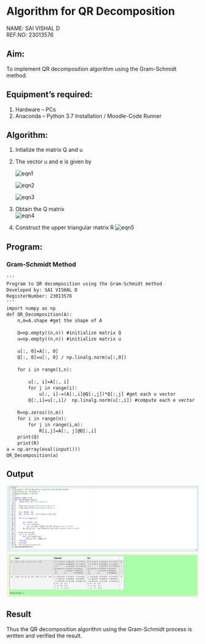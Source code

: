 # Algorithm for QR Decomposition
NAME: SAI VISHAL D<BR>
REF.NO: 23013576
## Aim:
To implement QR decomposition algorithm using the Gram-Schmidt method.
## Equipment’s required:
1.	Hardware – PCs
2.	Anaconda – Python 3.7 Installation / Moodle-Code Runner
## Algorithm:
1.	Intialize the matrix Q and u
2.	The vector u and e is given by

    ![eqn1](./ex4.jpg)

    ![eqn2](./ex6.jpg)

    ![eqn3](./ex3.jpg)

3.	Obtain the Q matrix   
    ![eqn4](./ex1.jpg)
4.	Construct the upper triangular matrix R
    ![eqn5](./ex2.jpg)



## Program:
### Gram-Schmidt Method
```
''' 
Program to QR decomposition using the Gram-Schmidt method
Developed by: SAI VISHAL D
RegisterNumber: 23013576
'''
import numpy as np
def QR_Decomposition(A):
    n,m=A.shape #get the shape of A
    
    Q=np.empty((n,n)) #initialize matrix Q
    u=np.empty((n,n)) #initialize matrix u
    
    u[:, 0]=A[:, 0]
    Q[:, 0]=u[:, 0] / np.linalg.norm(u[:,0])
    
    for i in range(1,n):
        
        u[:, i]=A[:, i]
        for j in range(i):
            u[:, i]-=(A[:,i]@Q[:,j])*Q[:,j] #get each u vector
        Q[:,i]=u[:,i]/  np.linalg.norm(u[:,i]) #compute each e vector
        
    R=np.zeros((n,m))
    for i in range(n):
        for j in range(i,m):
            R[i,j]=A[:, j]@Q[:,i]
    print(Q)
    print(R)
a = np.array(eval(input()))
QR_Decomposition(a)

```

## Output

![Alt text](<Screenshot 2023-12-31 191542.png>)

## Result
Thus the QR decomposition algorithm using the Gram-Schmidt process is written and verified the result.